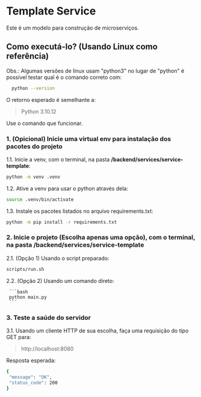 # Template Service

Este é um modelo para construção de microserviços.

## Como executá-lo? (Usando Linux como referência)

Obs.: Algumas versões de linux usam "python3" no lugar de "python" é possível testar qual é o comando correto com:

```bash
  python --version
```

O retorno esperado é semelhante a:

> Python 3.10.12

Use o comando que funcionar.

### 1. (Opicional) Inicie uma virtual env para instalação dos pacotes do projeto

  1.1. Inicie a venv, com o terminal, na pasta __**/backend/services/service-template**__:

   ```bash
   python -m venv .venv
   ```

  1.2. Ative a venv para usar o python através dela:

   ```bash
   source .venv/bin/activate
   ```

  1.3. Instale os pacotes listados no arquivo requirements.txt:

   ```bash
   python -m pip install -r requirements.txt
   ```

### 2. Inicie o projeto (Escolha apenas uma opção), com o terminal, na pasta __**/backend/services/service-template**__

   2.1. (Opção 1) Usando o script preparado:

   ```bash
   scripts/run.sh
   ```


  2.2. (Opção 2) Usando um comando direto:

     ```bash
     python main.py
     ```


### 3. Teste a saúde do servidor

   3.1. Usando um cliente HTTP de sua escolha, faça uma requisição do tipo GET para:

   > http://localhost:8080

   
   Resposta esperada:

   ```bash
  {
    "message": "OK",
    "status_code": 200
  }
   ```